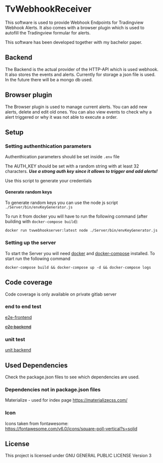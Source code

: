 #  TvWebhookReceiver

This software is used to provide Webhook Endpoints for Tradingview Webhook Alerts.
It also comes with a browser plugin which is used to autofill the Tradingview formular for alerts.

This software has been developed together with my bachelor paper.


## Backend

The Backend is the actual provider of the HTTP-API which is used webhook. It also stores the events and alerts.
Currently for storage a json file is used. In the future there will be a mongo db used.


## Browser plugin

The Browser plugin is used to manage current alerts. You can add new alerts, delete and edit old ones.
You can also view events to check why a alert triggered or why it was not able to execute a order.

## Setup


### Setting authenthication parameters

Authenthication parameters should be  set inside ```.env``` file

The AUTH_KEY should be set with a random string with at least 32 characters.
***Use a strong auth key since it allows to trigger and add alerts!***

Use this script to generate your credentials

#### Generate random keys

To generate random keys you can use the node js script ```./Server/bin/envKeyGenerator.js```

To run it from docker you will have to run the following command (after building with ```docker-compose build```):
```
docker run tvwebhookserver:latest node ./Server/bin/envKeyGenerator.js
```


### Setting up the server


To start the Server you will need [docker](https://docs.docker.com/get-docker/) and [docker-compose](https://docs.docker.com/compose/install/) installed.
To start run the following command

```
docker-compose build && docker-compose up -d && docker-compose logs
```

## Code coverage
Code coverage is only available on private gitlab server

### end to end test
[e2e-frontend](https://darcade.pages.darcade.de/webhooktradereciever/e2e/frontend/)

~~[e2e backend](https://darcade.pages.darcade.de/webhooktradereciever/e2e/backend/)~~
### unit test
[unit backend](https://darcade.pages.darcade.de/webhooktradereciever/unit/backend/)




## Used Dependencies
Check the package.json files to see which dependencies are used.

### Dependencies not in package.json files
Materialize - used for index page https://materializecss.com/

### Icon
Icons taken from fontawesome:
https://fontawesome.com/v6.0/icons/square-poll-vertical?s=solid


## License

This project is licensed under  GNU GENERAL PUBLIC LICENSE Version 3